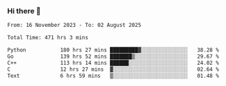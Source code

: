 ### Hi there 👋

<!--
**floyiac/floyiac** is a ✨ _special_ ✨ repository because its `README.md` (this file) appears on your GitHub profile.

Here are some ideas to get you started:

- 🔭 I’m currently working on ...
- 🌱 I’m currently learning ...
- 👯 I’m looking to collaborate on ...
- 🤔 I’m looking for help with ...
- 💬 Ask me about ...
- 📫 How to reach me: ...
- 😄 Pronouns: ...
- ⚡ Fun fact: ...
-->

<!--START_SECTION:waka-->

```txt
From: 16 November 2023 - To: 02 August 2025

Total Time: 471 hrs 3 mins

Python           180 hrs 27 mins █████████▓░░░░░░░░░░░░░░░   38.28 %
Go               139 hrs 52 mins ███████▒░░░░░░░░░░░░░░░░░   29.67 %
C++              113 hrs 14 mins ██████░░░░░░░░░░░░░░░░░░░   24.02 %
C                12 hrs 27 mins  ▓░░░░░░░░░░░░░░░░░░░░░░░░   02.64 %
Text             6 hrs 59 mins   ▒░░░░░░░░░░░░░░░░░░░░░░░░   01.48 %
```

<!--END_SECTION:waka-->
